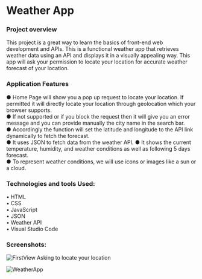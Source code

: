 # Weather App

<h3> Project overview </h3>
<p>
  This project is a great way to learn the basics of front-end web development and APIs. This is a functional weather app that retrieves weather data using an API and displays it in a visually appealing way.
This app will ask your permission to locate your location for accurate weather forecast of your location. 
</p>

<h3> Application Features </h3>
● Home Page will show you a pop up request to locate your location. If permitted it will directly locate your location through geolocation which your browser supports.<br>
● If not supported or if you block the request then it will give you an error message and you can provide manually the city name in the search bar. <br>
● Accordingly the function will set the latitude and longitude to the API link dynamically to fetch the forecast. <br>
● It uses JSON to fetch data from the weather API.
● It shows the current temperature, humidity, and weather conditions as well as following 5 days forecast. <br>
● To represent weather conditions, we will use icons or images like a sun or a cloud. 



<h3>Technologies and tools Used:</h3>
• HTML
<br>
• CSS
<br>
• JavaScript
<br>
• JSON
<br>
• Weather API
<br>
• Visual Studio Code


<h3> Screenshots: </h3>

![FirstView Asking to locate your location](https://github.com/Lila2128/WeatherApp/assets/114357258/ec590a15-edb5-4a69-9238-dda7fb58b5c2)

![WeatherApp](https://github.com/Lila2128/WeatherApp/assets/114357258/4ca5d4b7-5feb-4c95-b1af-dfca64a883d2)

